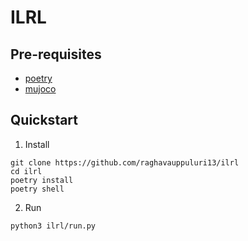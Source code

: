 # ILRL

## Pre-requisites
- [poetry](https://python-poetry.org/docs/#installing-with-the-official-installer)
- [mujoco](https://mujoco.readthedocs.io/en/stable/programming/index.html#getting-started)

## Quickstart

1. Install 

```
git clone https://github.com/raghavauppuluri13/ilrl
cd ilrl
poetry install
poetry shell
```

2. Run

```
python3 ilrl/run.py
```
